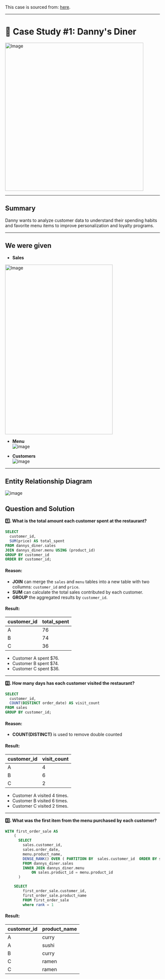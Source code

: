 This case is sourced from: [here](https://8weeksqlchallenge.com/case-study-1/).

***

# 🍣 Case Study #1: Danny's Diner 
<img src="https://user-images.githubusercontent.com/81607668/127727503-9d9e7a25-93cb-4f95-8bd0-20b87cb4b459.png" alt="Image" width="450" height="480">

***

## Summary
Danny wants to analyze customer data to understand their spending habits and favorite menu items to improve personalization and loyalty programs.

***

## We were given 

- **Sales**  
<img src=https://github.com/user-attachments/assets/7b2365d7-cea1-4e47-929c-ca17f156d867 alt="Image" width="350" height="550">


- **Menu**  
![image](https://github.com/user-attachments/assets/a6f68029-fafc-49a8-ad64-38cf80013c0a)


- **Customers**  
![image](https://github.com/user-attachments/assets/148223f7-1882-4871-8edc-d465283c3ff2)

***

## Entity Relationship Diagram

![image](https://github.com/user-attachments/assets/c6edadea-188a-495c-b44c-b5e3f1a26093)


## Question and Solution
**1️⃣. What is the total amount each customer spent at the restaurant?**

```sql
SELECT 
  customer_id, 
  SUM(price) AS total_spent
FROM dannys_diner.sales
JOIN dannys_diner.menu USING (product_id)
GROUP BY customer_id
ORDER BY customer_id;
```

#### Reason:
- **JOIN** can merge the `sales` and `menu` tables into a new table with two collumns: `customer_id` and `price`.
- **SUM** can calculate the total sales contributed by each customer.
- **GROUP** the aggregated results by `customer_id`. 

#### Result:
| customer_id | total_spent |
| ----------- | ----------- |
| A           | 76          |
| B           | 74          |
| C           | 36          |

- Customer A spent $76.
- Customer B spent $74.
- Customer C spent $36.

***

**2️⃣. How many days has each customer visited the restaurant?**

```sql
SELECT 
  customer_id, 
  COUNT(DISTINCT order_date) AS visit_count
FROM sales
GROUP BY customer_id;
```

#### Reason:
- **COUNT(DISTINCT)** is used to remove double counted

#### Result:
| customer_id | visit_count |
| ----------- | ----------- |
| A           | 4           |
| B           | 6           |
| C           | 2           |

- Customer A visited 4 times.
- Customer B visited 6 times.
- Customer C visited 2 times.

***

**3️⃣. What was the first item from the menu purchased by each customer?**

```sql
WITH first_order_sale AS 
	(
      SELECT
      	sales.customer_id, 
      	sales.order_date, 
      	menu.product_name, 
      	DENSE_RANK() OVER ( PARTITION BY  sales.customer_id  ORDER BY sales.order_date) AS rank
      	FROM dannys_diner.sales 
      	INNER JOIN dannys_diner.menu 
      		ON sales.product_id = menu.product_id
      )
      	
 	SELECT
    	first_order_sale.customer_id, 
        first_order_sale.product_name
        FROM first_order_sale
        where rank = 1
```
#### Result:
| customer_id | product_name |
| ----------- | ----------- |
| A           | curry       |
| A           | sushi       |
| B           | curry       |
| C           | ramen       |
| C           | ramen       |


